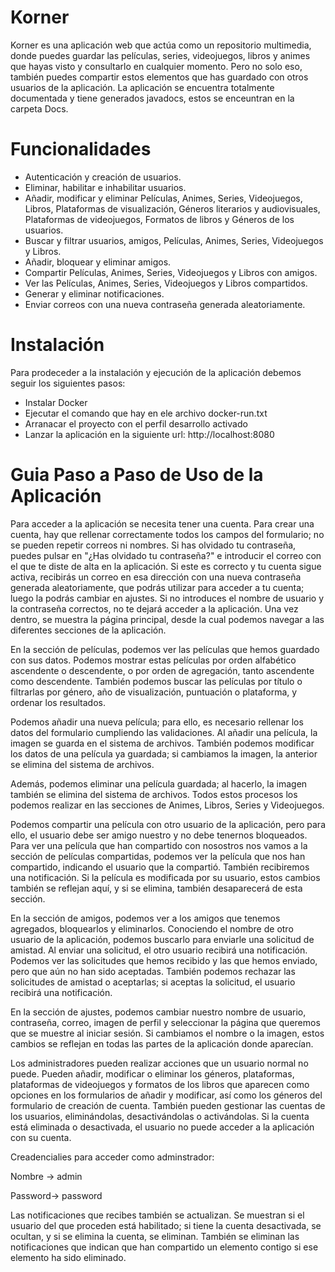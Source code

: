 # Korner
Korner es una aplicación web que actúa como un repositorio multimedia, donde puedes guardar las películas, series, videojuegos, libros y animes que hayas visto y consultarlo en cualquier momento. Pero no solo eso, también puedes compartir estos elementos que has guardado con otros usuarios de la aplicación.
La aplicación se encuentra totalmente documentada y tiene generados javadocs, estos se enceuntran en la carpeta Docs.

# Funcionalidades
* Autenticación y creación de usuarios.
* Eliminar, habilitar e inhabilitar usuarios.
* Añadir, modificar y eliminar Películas, Animes, Series, Videojuegos, Libros, Plataformas de visualización, Géneros literarios y audiovisuales, Plataformas de videojuegos, Formatos de libros y Géneros de los usuarios.
* Buscar y filtrar usuarios, amigos, Películas, Animes, Series, Videojuegos y Libros.
* Añadir, bloquear y eliminar amigos.
* Compartir Películas, Animes, Series, Videojuegos y Libros con amigos.
* Ver las Películas, Animes, Series, Videojuegos y Libros compartidos.
* Generar y eliminar notificaciones.
* Enviar correos con una nueva contraseña generada aleatoriamente.



# Instalación
Para prodeceder a la instalación y ejecución de la aplicación debemos seguir los siguientes pasos:
- Instalar Docker
- Ejecutar el comando que hay en ele archivo docker-run.txt
- Arranacar el proyecto con el perfil desarrollo activado
- Lanzar la aplicación en la siguiente url: http://localhost:8080

# Guia Paso a Paso de Uso de la Aplicación
Para acceder a la aplicación se necesita tener una cuenta.
Para crear una cuenta, hay que rellenar correctamente todos los campos del formulario; no se pueden repetir correos ni nombres.
Si has olvidado tu contraseña, puedes pulsar en "¿Has olvidado tu contraseña?" e introducir el correo con el que te diste de alta en la aplicación. Si este es correcto y tu cuenta sigue activa, recibirás un correo en esa dirección con una nueva contraseña generada aleatoriamente, que podrás utilizar para acceder a tu cuenta; luego la podrás cambiar en ajustes.
Si no introduces el nombre de usuario y la contraseña correctos, no te dejará acceder a la aplicación. Una vez dentro, se muestra la página principal, desde la cual podemos navegar a las diferentes secciones de la aplicación.

En la sección de películas, podemos ver las películas que hemos guardado con sus datos. Podemos mostrar estas películas por orden alfabético ascendente o descendente, o por orden de agregación, tanto ascendente como descendente. También podemos buscar las películas por título o filtrarlas por género, año de visualización, puntuación o plataforma, y ordenar los resultados.

Podemos añadir una nueva película; para ello, es necesario rellenar los datos del formulario cumpliendo las validaciones. Al añadir una película, la imagen se guarda en el sistema de archivos. También podemos modificar los datos de una película ya guardada; si cambiamos la imagen, la anterior se elimina del sistema de archivos.

Además, podemos eliminar una película guardada; al hacerlo, la imagen también se elimina del sistema de archivos. Todos estos procesos los podemos realizar en las secciones de Animes, Libros, Series y Videojuegos.

Podemos compartir una película con otro usuario de la aplicación, pero para ello, el usuario debe ser amigo nuestro y no debe tenernos bloqueados. Para ver una película que han compartido con nosostros nos vamos a la sección de películas compartidas, podemos ver la película que nos han compartido, indicando el usuario que la compartió. También recibiremos una notificación. Si la película es modificada por su usuario, estos cambios también se reflejan aquí, y si se elimina, también desaparecerá de esta sección.

En la sección de amigos, podemos ver a los amigos que tenemos agregados, bloquearlos y eliminarlos. Conociendo el nombre de otro usuario de la aplicación, podemos buscarlo para enviarle una solicitud de amistad. Al enviar una solicitud, el otro usuario recibirá una notificación. Podemos ver las solicitudes que hemos recibido y las que hemos enviado, pero que aún no han sido aceptadas. También podemos rechazar las solicitudes de amistad o aceptarlas; si aceptas la solicitud, el usuario recibirá una notificación.

En la sección de ajustes, podemos cambiar nuestro nombre de usuario, contraseña, correo, imagen de perfil y seleccionar la página que queremos que se muestre al iniciar sesión. Si cambiamos el nombre o la imagen, estos cambios se reflejan en todas las partes de la aplicación donde aparecían.

Los administradores pueden realizar acciones que un usuario normal no puede. Pueden añadir, modificar o eliminar los géneros, plataformas, plataformas de videojuegos y formatos de los libros que aparecen como opciones en los formularios de añadir y modificar, así como los géneros del formulario de creación de cuenta. También pueden gestionar las cuentas de los usuarios, eliminándolas, desactivándolas o activándolas. Si la cuenta está eliminada o desactivada, el usuario no puede acceder a la aplicación con su cuenta. 

Creadencialies para acceder como adminstrador: 

Nombre -> admin 

Password-> password

Las notificaciones que recibes también se actualizan. Se muestran si el usuario del que proceden está habilitado; si tiene la cuenta desactivada, se ocultan, y si se elimina la cuenta, se eliminan. También se eliminan las notificaciones que indican que han compartido un elemento contigo si ese elemento ha sido eliminado.

